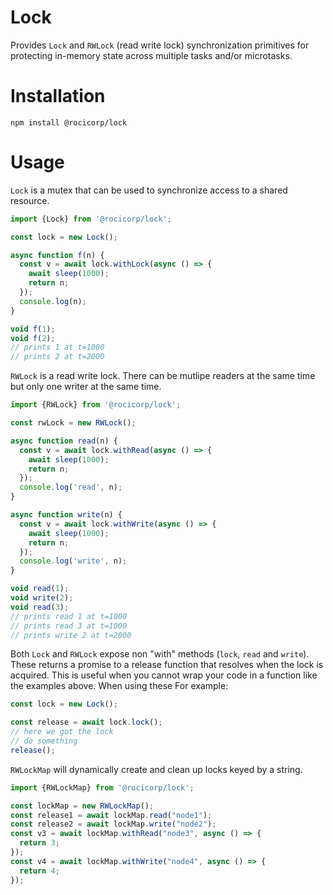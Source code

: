 # Lock

Provides `Lock` and `RWLock` (read write lock) synchronization primitives for
protecting in-memory state across multiple tasks and/or microtasks.

# Installation

```
npm install @rocicorp/lock
```

# Usage

`Lock` is a mutex that can be used to synchronize access to a shared resource.

```ts
import {Lock} from '@rocicorp/lock';

const lock = new Lock();

async function f(n) {
  const v = await lock.withLock(async () => {
    await sleep(1000);
    return n;
  });
  console.log(n);
}

void f(1);
void f(2);
// prints 1 at t=1000
// prints 2 at t=2000
```

`RWLock` is a read write lock. There can be mutlipe readers at the same time but only one writer at the same time.

```js
import {RWLock} from '@rocicorp/lock';

const rwLock = new RWLock();

async function read(n) {
  const v = await lock.withRead(async () => {
    await sleep(1000);
    return n;
  });
  console.log('read', n);
}

async function write(n) {
  const v = await lock.withWrite(async () => {
    await sleep(1000);
    return n;
  });
  console.log('write', n);
}

void read(1);
void write(2);
void read(3);
// prints read 1 at t=1000
// prints read 3 at t=1000
// prints write 2 at t=2000
```

Both `Lock` and `RWLock` expose non "with" methods (`lock`, `read` and `write`). These returns a promise to a release function that resolves when the lock is acquired. This is useful when you cannot wrap your code in a function like the examples above. When using these For example:

```js
const lock = new Lock();

const release = await lock.lock();
// here we got the lock
// do something
release();
```

 `RWLockMap` will dynamically create and clean up locks keyed by a string.

 ```js
 import {RWLockMap} from '@rocicorp/lock';

 const lockMap = new RWLockMap();
 const release1 = await lockMap.read("node1");
 const release2 = await lockMap.write("node2");
 const v3 = await lockMap.withRead("node3", async () => {
   return 3;
 });
 const v4 = await lockMap.withWrite("node4", async () => {
   return 4;
 });
 ```